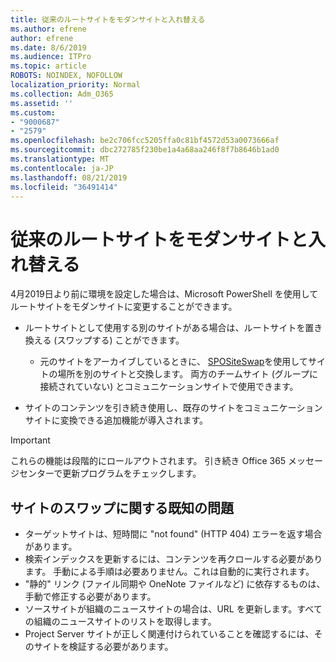 ```yaml
---
title: 従来のルートサイトをモダンサイトと入れ替える
ms.author: efrene
author: efrene
ms.date: 8/6/2019
ms.audience: ITPro
ms.topic: article
ROBOTS: NOINDEX, NOFOLLOW
localization_priority: Normal
ms.collection: Adm_O365
ms.assetid: ''
ms.custom:
- "9000687"
- "2579"
ms.openlocfilehash: be2c706fcc5205ffa0c81bf4572d53a0073666af
ms.sourcegitcommit: dbc272785f230be1a4a68aa246f8f7b8646b1ad0
ms.translationtype: MT
ms.contentlocale: ja-JP
ms.lasthandoff: 08/21/2019
ms.locfileid: "36491414"
---
```

# <a name="swap-your-classic-root-site-with-a-modern-site"></a>従来のルートサイトをモダンサイトと入れ替える

4月2019日より前に環境を設定した場合は、Microsoft PowerShell を使用してルートサイトをモダンサイトに変更することができます。

- ルートサイトとして使用する別のサイトがある場合は、ルートサイトを置き換える (スワップする) ことができます。 
    - 元のサイトをアーカイブしているときに、 [SPOSiteSwap](https://docs.microsoft.com/powershell/module/sharepoint-online/invoke-spositeswap?view=sharepoint-ps)を使用してサイトの場所を別のサイトと交換します。 両方のチームサイト (グループに接続されていない) とコミュニケーションサイトで使用できます。 

- サイトのコンテンツを引き続き使用し、既存のサイトをコミュニケーションサイトに変換できる追加機能が導入されます。 
>[!Important]
>これらの機能は段階的にロールアウトされます。 引き続き Office 365 メッセージセンターで更新プログラムをチェックします。 

## <a name="known-issues-with-swapping-sites"></a>サイトのスワップに関する既知の問題

- ターゲットサイトは、短時間に "not found" (HTTP 404) エラーを返す場合があります。
- 検索インデックスを更新するには、コンテンツを再クロールする必要があります。 手動による手順は必要ありません。これは自動的に実行されます。
- "静的" リンク (ファイル同期や OneNote ファイルなど) に依存するものは、手動で修正する必要があります。
- ソースサイトが組織のニュースサイトの場合は、URL を更新します。すべての組織のニュースサイトのリストを取得します。
- Project Server サイトが正しく関連付けられていることを確認するには、そのサイトを検証する必要があります。





